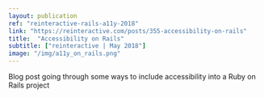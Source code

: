 ```yaml
---
layout: publication
ref: "reinteractive-rails-a11y-2018"
link: "https://reinteractive.com/posts/355-accessibility-on-rails"
title:  "Accessibility on Rails"
subtitle: ["reinteractive | May 2018"]
image: "/img/a11y_on_rails.png"
---
```


Blog post going through some ways to include accessibility into a Ruby on Rails project
